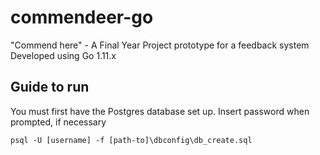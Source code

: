 # commendeer-go

"Commend here" - A Final Year Project prototype for a feedback system 
Developed using Go 1.11.x

## Guide to run

You must first have the Postgres database set up. Insert password when prompted, if necessary

```
psql -U [username] -f [path-to]\dbconfig\db_create.sql
```
